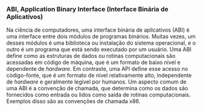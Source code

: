 ### ABI, Application Binary Interface (Interface Binária de Aplicativos)

Na ciência de computadores, uma interface binária de aplicativos (ABI) é uma interface entre dois módulos de programas binários. Muitas vezes, um desses módulos é uma biblioteca ou instalação do sistema operacional, e o outro é um programa que está sendo executado por um usuário. Uma ABI define como as estruturas de dados ou rotinas computacionais são acessadas em código de máquina, que é um formato de baixo nível e dependente de _hardware_. Em contraste, uma API define esse acesso no código-fonte, que é um formato de nível relativamente alto, independente de _hardware_ e geralmente legível por humanos. Um aspecto comum de uma ABI é a convenção de chamada, que determina como os dados são fornecidos como entrada ou lidos como saída de rotinas computacionais. Exemplos disso são as convenções de chamada x86.